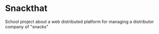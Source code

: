Snackthat
=========

School project about a web distributed platform for managing a distributor company of "snacks"